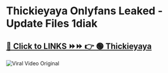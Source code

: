 
 # Thickieyaya Onlyfans Leaked - Update Files 1diak

## <h2><a href="https://clipsfans.com/Thickieyaya&ref=git">🔗 Click to LINKS ⏩⏩ 👉 🟢 Thickieyaya </a></h2>

<a href="https://clipsfans.com/Thickieyaya&ref=git" rel="nofollow" data-target="animated-image.originalLink"><img src="https://i.ibb.co.com/xMMVF88/686577567.gif" alt="Viral Video Original" style="max-width: 100%; display: inline-block;" data-target="animated-image.originalImage"></a>

